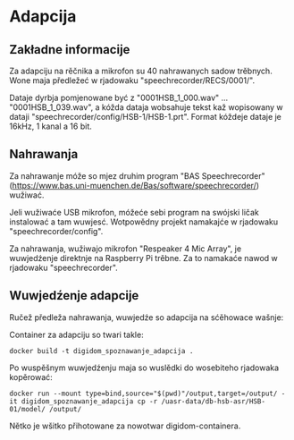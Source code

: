 # Adapcija

## Zakładne informacije

Za adapciju na rěčnika a mikrofon su 40 nahrawanych sadow trěbnych. 
Wone maja předležeć w rjadowaku "speechrecorder/RECS/0001/".

Dataje dyrbja pomjenowane być z "0001HSB_1_000.wav" ... "0001HSB_1_039.wav", a kóžda
dataja wobsahuje tekst kaž wopisowany w dataji "speechrecorder/config/HSB-1/HSB-1.prt".
Format kóždeje dataje je 16kHz, 1 kanal a 16 bit.

## Nahrawanja

Za nahrawanje móže so mjez druhim program "BAS Speechrecorder" (https://www.bas.uni-muenchen.de/Bas/software/speechrecorder/) wužiwać.

Jeli wužiwaće USB mikrofon, móžeće sebi program na swójski ličak instalować a tam wuwjesć. 
Wotpowědny projekt namakajće w rjadowaku "speechrecorder/config". 

Za nahrawanja, wužiwajo mikrofon "Respeaker 4 Mic Array", je wuwjedźenje direktnje na Raspberry Pi trěbne. Za to
namakaće nawod w rjadowaku "speechrecorder".

## Wuwjedźenje adapcije

Ručež předleža nahrawanja, wuwjedźe so adapcija na sćěhowace wašnje:

Container za adapciju so twari takle:

```console
docker build -t digidom_spoznawanje_adapcija .
```

Po wuspěšnym wuwjedźenju maja so wuslědki do wosebiteho rjadowaka kopěrować:

```console
docker run --mount type=bind,source="$(pwd)"/output,target=/output/ -it digidom_spoznawanje_adapcija cp -r /uasr-data/db-hsb-asr/HSB-01/model/ /output/
```

Nětko je wšitko přihotowane za nowotwar digidom-containera.
